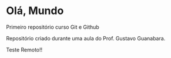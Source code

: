 # Olá, Mundo


 Primeiro repositório curso Git e Github


 
 Repositório criado durante uma aula do Prof. Gustavo Guanabara.

Teste Remoto!!



